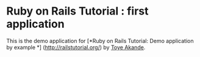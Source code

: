 # Ruby on Rails Tutorial : first application

This is the demo application for [*Ruby on Rails Tutorial: Demo application by example *] (http://railstutorial.org/) by [Toye Akande](http://www.toroseda.com/).
